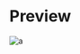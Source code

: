 # Preview 
![a](https://github.com/Eazvy/UILibs/blob/main/Librarys/UwuWare/UWUWarePreview.png?raw=true)
